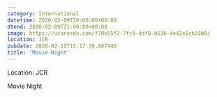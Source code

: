 ```yaml
---
category: International
datetime: 2020-02-09T20:00:00+00:00
dtend: 2020-02-09T21:00:00+00:00
image: https://ucarecdn.com/f70e55f2-7fc9-4df8-b536-4e42e1cb31b0/
location: JCR
pubdate: 2020-02-15T15:17:39.887440
title: 'Movie Night'
---
```

Location: JCR

Movie Night